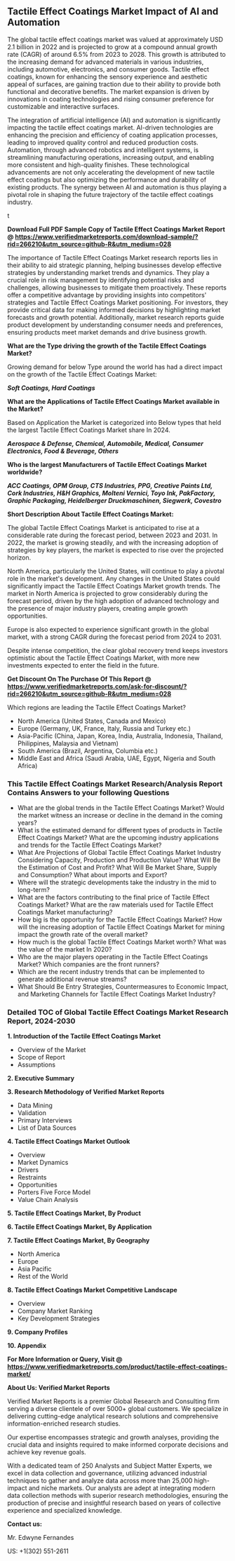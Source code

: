 <h2>Tactile Effect Coatings Market Impact of AI and Automation</h2><p>The global tactile effect coatings market was valued at approximately USD 2.1 billion in 2022 and is projected to grow at a compound annual growth rate (CAGR) of around 6.5% from 2023 to 2028. This growth is attributed to the increasing demand for advanced materials in various industries, including automotive, electronics, and consumer goods. Tactile effect coatings, known for enhancing the sensory experience and aesthetic appeal of surfaces, are gaining traction due to their ability to provide both functional and decorative benefits. The market expansion is driven by innovations in coating technologies and rising consumer preference for customizable and interactive surfaces.</p><p>The integration of artificial intelligence (AI) and automation is significantly impacting the tactile effect coatings market. AI-driven technologies are enhancing the precision and efficiency of coating application processes, leading to improved quality control and reduced production costs. Automation, through advanced robotics and intelligent systems, is streamlining manufacturing operations, increasing output, and enabling more consistent and high-quality finishes. These technological advancements are not only accelerating the development of new tactile effect coatings but also optimizing the performance and durability of existing products. The synergy between AI and automation is thus playing a pivotal role in shaping the future trajectory of the tactile effect coatings industry.</p>t</p><p id="" class=""><strong>Download Full PDF Sample Copy of Tactile Effect Coatings Market Report @ <a href="https://www.verifiedmarketreports.com/download-sample/?rid=266210&utm_source=github-R&utm_medium=028" target="_blank">https://www.verifiedmarketreports.com/download-sample/?rid=266210&utm_source=github-R&utm_medium=028</a></strong></p><p>The importance of&nbsp;Tactile Effect Coatings Market research reports lies in their ability to aid strategic planning, helping businesses develop effective strategies by understanding market trends and dynamics. They play a crucial role in risk management by identifying potential risks and challenges, allowing businesses to mitigate them proactively. These reports offer a competitive advantage by providing insights into competitors' strategies and Tactile Effect Coatings Market positioning. For investors, they provide critical data for making informed decisions by highlighting market forecasts and growth potential. Additionally, market research reports guide product development by understanding consumer needs and preferences, ensuring products meet market demands and drive business growth.</p><p><strong>What are the&nbsp;Type driving the growth of the Tactile Effect Coatings Market?</strong></p><p id="" class="">Growing demand for below Type around the world has had a direct impact on the growth of the Tactile Effect Coatings Market:</p><em><strong>Soft Coatings, Hard Coatings</strong></em></p><strong>What are the&nbsp;Applications&nbsp;of Tactile Effect Coatings Market available in the Market?</strong></p><p id="" class="">Based on Application the Market is categorized into Below types that held the largest Tactile Effect Coatings Market share In 2024.</p><em><strong>Aerospace & Defense, Chemical, Automobile, Medical, Consumer Electronics, Food & Beverage, Others</strong></em></p><strong>Who is the largest Manufacturers of Tactile Effect Coatings Market worldwide?</strong></p><p><em><strong>ACC Coatings, OPM Group, CTS Industries, PPG, Creative Paints Ltd, Cork Industries, H&H Graphics, Molteni Vernici, Toyo Ink, PakFactory, Graphic Packaging, Heidelberger Druckmaschinen, Siegwerk, Covestro</strong></em></p><p id="" class=""><strong>Short Description About Tactile Effect Coatings Market:</strong></p><p>The global Tactile Effect Coatings Market is anticipated to rise at a considerable rate during the forecast period, between 2023 and 2031. In 2022, the market is growing steadily, and with the increasing adoption of strategies by key players, the market is expected to rise over the projected horizon.</p><p>North America, particularly the United States, will continue to play a pivotal role in the market's development. Any changes in the United States could significantly impact the Tactile Effect Coatings Market growth trends. The market in North America is projected to grow considerably during the forecast period, driven by the high adoption of advanced technology and the presence of major industry players, creating ample growth opportunities.</p><p>Europe is also expected to experience significant growth in the global market, with a strong CAGR during the forecast period from 2024 to 2031.</p><p>Despite intense competition, the clear global recovery trend keeps investors optimistic about the Tactile Effect Coatings Market, with more new investments expected to enter the field in the future.</p><p id="" class=""><strong>Get Discount On The Purchase Of This Report @ <a href="https://www.verifiedmarketreports.com/ask-for-discount/?rid=266210&utm_source=github-R&utm_medium=028" target="_blank">https://www.verifiedmarketreports.com/ask-for-discount/?rid=266210&utm_source=github-R&utm_medium=028</a></strong></p>Which regions are leading the Tactile Effect Coatings Market?</p><ul><li>North America (United States, Canada and Mexico)</li><li>Europe (Germany, UK, France, Italy, Russia and Turkey etc.)</li><li>Asia-Pacific (China, Japan, Korea, India, Australia, Indonesia, Thailand, Philippines, Malaysia and Vietnam)</li><li>South America (Brazil, Argentina, Columbia etc.)</li><li>Middle East and Africa (Saudi Arabia, UAE, Egypt, Nigeria and South Africa)</li></ul><h3 id="" class="">This Tactile Effect Coatings Market Research/Analysis Report Contains Answers to your following Questions</h3><ul><li>What are the global trends in the Tactile Effect Coatings Market? Would the market witness an increase or decline in the demand in the coming years?</li><li>What is the estimated demand for different types of products in Tactile Effect Coatings Market? What are the upcoming industry applications and trends for the Tactile Effect Coatings Market?</li><li>What Are Projections of Global Tactile Effect Coatings Market Industry Considering Capacity, Production and Production Value? What Will Be the Estimation of Cost and Profit? What Will Be Market Share, Supply and Consumption? What about imports and Export?</li><li>Where will the strategic developments take the industry in the mid to long-term?</li><li>What are the factors contributing to the final price of Tactile Effect Coatings Market? What are the raw materials used for Tactile Effect Coatings Market manufacturing?</li><li>How big is the opportunity for the Tactile Effect Coatings Market? How will the increasing adoption of Tactile Effect Coatings Market for mining impact the growth rate of the overall market?</li><li>How much is the global Tactile Effect Coatings Market worth? What was the value of the market In 2020?</li><li>Who are the major players operating in the Tactile Effect Coatings Market? Which companies are the front runners?</li><li>Which are the recent industry trends that can be implemented to generate additional revenue streams?</li><li>What Should Be Entry Strategies, Countermeasures to Economic Impact, and Marketing Channels for Tactile Effect Coatings Market Industry?</li></ul><h3 id="" class="">Detailed TOC of Global Tactile Effect Coatings Market Research Report, 2024-2030</h3><p id="" class=""><strong>1. Introduction of the Tactile Effect Coatings Market</strong></p><ul><li>Overview of the Market</li><li>Scope of Report</li><li>Assumptions</li></ul><p id="" class=""><strong>2. Executive Summary</strong></p><p id="" class=""><strong>3. Research Methodology of Verified Market Reports</strong></p><ul><li>Data Mining</li><li>Validation</li><li>Primary Interviews</li><li>List of Data Sources</li></ul><p id="" class=""><strong>4. Tactile Effect Coatings Market Outlook</strong></p><ul><li>Overview</li><li>Market Dynamics</li><li>Drivers</li><li>Restraints</li><li>Opportunities</li><li>Porters Five Force Model</li><li>Value Chain Analysis</li></ul><p id="" class=""><strong>5. Tactile Effect Coatings Market, By Product</strong></p><p id="" class=""><strong>6. Tactile Effect Coatings Market, By Application</strong></p><p id="" class=""><strong>7. Tactile Effect Coatings Market, By Geography</strong></p><ul><li>North America</li><li>Europe</li><li>Asia Pacific</li><li>Rest of the World</li></ul><p id="" class=""><strong>8. Tactile Effect Coatings Market Competitive Landscape</strong></p><ul><li>Overview</li><li>Company Market Ranking</li><li>Key Development Strategies</li></ul><p id="" class=""><strong>9. Company Profiles</strong></p><p id="" class=""><strong>10. Appendix</strong></p><p id="" class=""><strong>For More Information or Query, Visit @ <a href="https://www.verifiedmarketreports.com/product/tactile-effect-coatings-market/" target="_blank">https://www.verifiedmarketreports.com/product/tactile-effect-coatings-market/</a></strong></p><p id="" class=""><strong>About Us: Verified Market Reports</strong></p><p id="" class="">Verified Market Reports is a premier Global Research and Consulting firm serving a diverse clientele of over 5000+ global customers. We specialize in delivering cutting-edge analytical research solutions and comprehensive information-enriched research studies.</p><p id="" class="">Our expertise encompasses strategic and growth analyses, providing the crucial data and insights required to make informed corporate decisions and achieve key revenue goals.</p><p id="" class="">With a dedicated team of 250 Analysts and Subject Matter Experts, we excel in data collection and governance, utilizing advanced industrial techniques to gather and analyze data across more than 25,000 high-impact and niche markets. Our analysts are adept at integrating modern data collection methods with superior research methodologies, ensuring the production of precise and insightful research based on years of collective experience and specialized knowledge.</p><p id="" class=""><strong>Contact us:</strong></p><p id="" class="">Mr. Edwyne Fernandes</p><p id="" class="">US: +1(302) 551-2611</p>